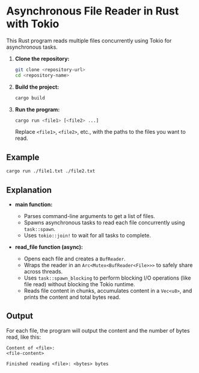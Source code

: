 # Asynchronous File Reader in Rust with Tokio

This Rust program reads multiple files concurrently using Tokio for asynchronous tasks. 

1. **Clone the repository:**

   ```bash
   git clone <repository-url>
   cd <repository-name>
   ```

2. **Build the project:**

   ```bash
   cargo build
   ```

3. **Run the program:**

   ```bash
   cargo run <file1> [<file2> ...]
   ```

   Replace `<file1>`, `<file2>`, etc., with the paths to the files you want to read.

## Example

```bash
cargo run ./file1.txt ./file2.txt
```

## Explanation

- **main function:**
  - Parses command-line arguments to get a list of files.
  - Spawns asynchronous tasks to read each file concurrently using `task::spawn`.
  - Uses `tokio::join!` to wait for all tasks to complete.

- **read_file function (async):**
  - Opens each file and creates a `BufReader`.
  - Wraps the reader in an `Arc<Mutex<BufReader<File>>>` to safely share across threads.
  - Uses `task::spawn_blocking` to perform blocking I/O operations (like file read) without blocking the Tokio runtime.
  - Reads file content in chunks, accumulates content in a `Vec<u8>`, and prints the content and total bytes read.

## Output

For each file, the program will output the content and the number of bytes read, like this:

```
Content of <file>: 
<file-content>

Finished reading <file>: <bytes> bytes
```

